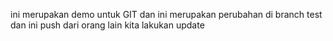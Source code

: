 ini merupakan demo untuk GIT
dan ini merupakan perubahan di branch test
dan ini push dari orang lain
kita lakukan update
